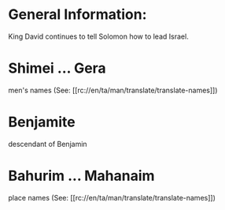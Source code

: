 # General Information:

King David continues to tell Solomon how to lead Israel.

# Shimei ... Gera

men's names (See: [[rc://en/ta/man/translate/translate-names]])

# Benjamite

descendant of Benjamin

# Bahurim ... Mahanaim

place names (See: [[rc://en/ta/man/translate/translate-names]])

